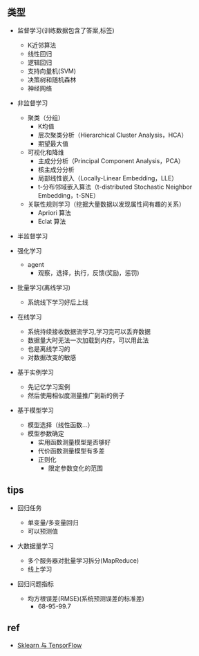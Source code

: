 

## 类型

+ 监督学习(训练数据包含了答案,标签)
    + K近邻算法
    + 线性回归
    + 逻辑回归
    + 支持向量机(SVM)
    + 决策树和随机森林
    + 神经网络

+ 非监督学习
    + 聚类（分组）
        + K均值
        + 层次聚类分析（Hierarchical Cluster Analysis，HCA）
        + 期望最大值
    + 可视化和降维
        + 主成分分析（Principal Component Analysis，PCA）
        + 核主成分分析
        + 局部线性嵌入（Locally-Linear Embedding，LLE）
        + t-分布邻域嵌入算法（t-distributed Stochastic Neighbor Embedding，t-SNE）
    + 关联性规则学习（挖掘大量数据以发现属性间有趣的关系）
        + Apriori 算法
        + Eclat 算法
+ 半监督学习
+ 强化学习
    + agent
        + 观察，选择，执行，反馈(奖励，惩罚)

+ 批量学习(离线学习)
    + 系统线下学习好后上线

+ 在线学习
    + 系统持续接收数据流学习,学习完可以丢弃数据
    + 数据量大时无法一次加载到内存，可以用此法
    + 也是离线学习的
    + 对数据改变的敏感


+ 基于实例学习
    + 先记忆学习案例
    + 然后使用相似度测量推广到新的例子

+ 基于模型学习
    + 模型选择（线性函数...）
    + 模型参数确定
        + 实用函数测量模型是否够好
        + 代价函数测量模型有多差
        + 正则化
            + 限定参数变化的范围

## tips

+ 回归任务
    + 单变量/多变量回归
    + 可以预测值

+ 大数据量学习
    + 多个服务器对批量学习拆分(MapReduce)
    + 线上学习

+ 回归问题指标
    + 均方根误差(RMSE)(系统预测误差的标准差)
        + 68-95-99.7
## ref

+ [Sklearn 与 TensorFlow](https://hands1ml.apachecn.org/#/docs/1)
